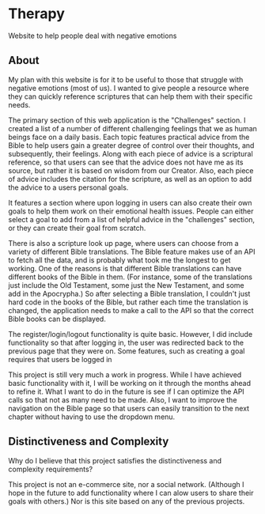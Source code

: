 # Therapy

Website to help people deal with negative emotions

## About

My plan with this website is for it to be useful to those that struggle with negative emotions (most of us). I wanted to give people a resource where they can quickly reference scriptures that can help them with their specific needs.

The primary section of this web application is the "Challenges" section. I created a list of a number of different challenging feelings that we as human beings face on a daily basis. Each topic features practical advice from the Bible to help users gain a greater degree of control over their thoughts, and subsequently, their feelings. Along with each piece of advice is a scriptural reference, so that users can see that the advice does not have me as its source, but rather it is based on wisdom from our Creator. Also, each piece of advice includes the citation for the scripture, as well as an option to add the advice to a users personal goals.

It features a section where upon logging in users can also create their own goals to help them work on their emotional health issues. People can either select a goal to add from a list of helpful advice in the "challenges" section, or they can create their goal from scratch.

There is also a scripture look up page, where users can choose from a variety of different Bible translations. The Bible feature makes use of an API to fetch all the data, and is probably what took me the longest to get working. One of the reasons is that different Bible translations can have different books of the Bible in them. (For instance, some of the translations just include the Old Testament, some just the New Testament, and some add in the Apocrypha.) So after selecting a Bible translation, I couldn't just hard code in the books of the Bible, but rather each time the translation is changed, the application needs to make a call to the API so that the correct Bible books can be displayed.

The register/login/logout functionality is quite basic. However, I did include functionality so that after logging in, the user was redirected back to the previous page that they were on. Some features, such as creating a goal requires that users be logged in

This project is still very much a work in progress. While I have achieved basic functionality with it, I will be working on it through the months ahead to refine it. What I want to do in the future is see if I can optimize the API calls so that not as many need to be made. Also, I want to improve the navigation on the Bible page so that users can easily transition to the next chapter without having to use the dropdown menu.

## Distinctiveness and Complexity

Why do I believe that this project satisfies the distinctiveness and complexity requirements?

This project is not an e-commerce site, nor a social network. (Although I hope in the future to add functionality where I can alow users to share their goals with others.) Nor is this site based on any of the previous projects.

<!-- In a README.md in your project’s main directory, include a writeup describing your project, and specifically your file MUST include all of the following:
Under its own header within the README called Distinctiveness and Complexity: Why you believe your project satisfies the distinctiveness and complexity requirements, mentioned above.
What’s contained in each file you created.
How to run your application.
Any other additional information the staff should know about your project.
If you’ve added any Python packages that need to be installed in order to run your web application, be sure to add them to a requirements.txt file!
Though there is not a hard requirement here, a README.md in the neighborhood of 500 words is likely a solid target, assuming the other requirements are also satisfied. -->

